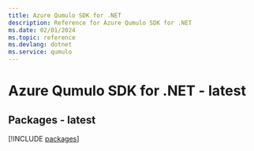 ```yaml
---
title: Azure Qumulo SDK for .NET
description: Reference for Azure Qumulo SDK for .NET
ms.date: 02/01/2024
ms.topic: reference
ms.devlang: dotnet
ms.service: qumulo
---
```

# Azure Qumulo SDK for .NET - latest
## Packages - latest
[!INCLUDE [packages](qumulo-index.md)]